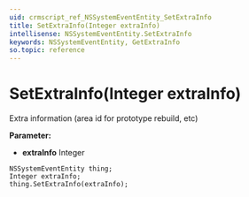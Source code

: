 ```yaml
---
uid: crmscript_ref_NSSystemEventEntity_SetExtraInfo
title: SetExtraInfo(Integer extraInfo)
intellisense: NSSystemEventEntity.SetExtraInfo
keywords: NSSystemEventEntity, GetExtraInfo
so.topic: reference
---
```


# SetExtraInfo(Integer extraInfo)

Extra information (area id for prototype rebuild, etc)

**Parameter:** 
* **extraInfo** Integer

```crmscript
NSSystemEventEntity thing;
Integer extraInfo;
thing.SetExtraInfo(extraInfo);
```


